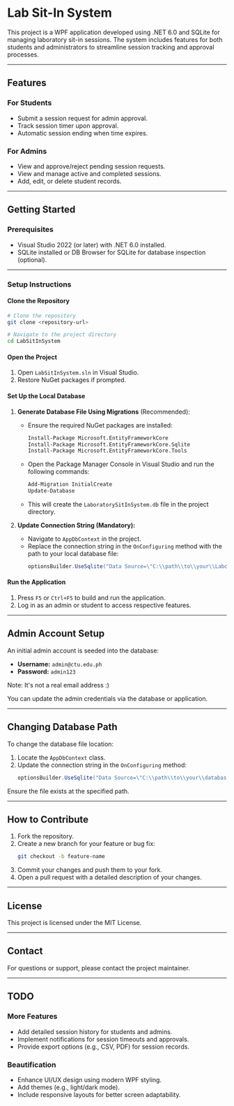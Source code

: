 # Lab Sit-In System

This project is a WPF application developed using .NET 6.0 and SQLite for managing laboratory sit-in sessions. The system includes features for both students and administrators to streamline session tracking and approval processes.

---

## **Features**

### **For Students**
- Submit a session request for admin approval.
- Track session timer upon approval.
- Automatic session ending when time expires.

### **For Admins**
- View and approve/reject pending session requests.
- View and manage active and completed sessions.
- Add, edit, or delete student records.

---

## **Getting Started**

### **Prerequisites**
- Visual Studio 2022 (or later) with .NET 6.0 installed.
- SQLite installed or DB Browser for SQLite for database inspection (optional).

---

### **Setup Instructions**

#### **Clone the Repository**
```bash
# Clone the repository
git clone <repository-url>

# Navigate to the project directory
cd LabSitInSystem
```

#### **Open the Project**
1. Open `LabSitInSystem.sln` in Visual Studio.
2. Restore NuGet packages if prompted.

#### **Set Up the Local Database**

1. **Generate Database File Using Migrations** (Recommended):
   - Ensure the required NuGet packages are installed:
     ```bash
     Install-Package Microsoft.EntityFrameworkCore
     Install-Package Microsoft.EntityFrameworkCore.Sqlite
     Install-Package Microsoft.EntityFrameworkCore.Tools
     ```
   - Open the Package Manager Console in Visual Studio and run the following commands:
     ```bash
     Add-Migration InitialCreate
     Update-Database
     ```
   - This will create the `LaboratorySitInSystem.db` file in the project directory.

2. **Update Connection String (Mandatory):**
   - Navigate to `AppDbContext` in the project.
   - Replace the connection string in the `OnConfiguring` method with the path to your local database file:
     ```csharp
     optionsBuilder.UseSqlite("Data Source=\"C:\\path\\to\\your\\LaboratorySitInSystem.db\"");
     ```

#### **Run the Application**
1. Press `F5` or `Ctrl+F5` to build and run the application.
2. Log in as an admin or student to access respective features.

---

## **Admin Account Setup**
An initial admin account is seeded into the database:
- **Username:** `admin@ctu.edu.ph`
- **Password:** `admin123`

Note: It's not a real email address :)

You can update the admin credentials via the database or application.

---

## **Changing Database Path**
To change the database file location:
1. Locate the `AppDbContext` class.
2. Update the connection string in the `OnConfiguring` method:
   ```csharp
   optionsBuilder.UseSqlite("Data Source=\"C:\\path\\to\\your\\database.db\"");
   ```

Ensure the file exists at the specified path.

---

## **How to Contribute**
1. Fork the repository.
2. Create a new branch for your feature or bug fix:
   ```bash
   git checkout -b feature-name
   ```
3. Commit your changes and push them to your fork.
4. Open a pull request with a detailed description of your changes.

---

## **License**
This project is licensed under the MIT License.

---

## **Contact**
For questions or support, please contact the project maintainer.

---

## **TODO**

### **More Features**
- Add detailed session history for students and admins.
- Implement notifications for session timeouts and approvals.
- Provide export options (e.g., CSV, PDF) for session records.

### **Beautification**
- Enhance UI/UX design using modern WPF styling.
- Add themes (e.g., light/dark mode).
- Include responsive layouts for better screen adaptability.
